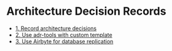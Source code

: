 # Architecture Decision Records

* [1. Record architecture decisions](0001-record-architecture-decisions.md)
* [2. Use adr-tools with custom template](0002-use-adr-tools-with-custom-template.md)
* [3. Use Airbyte for database replication](0003-use-airbyte-for-database-replication.md)
